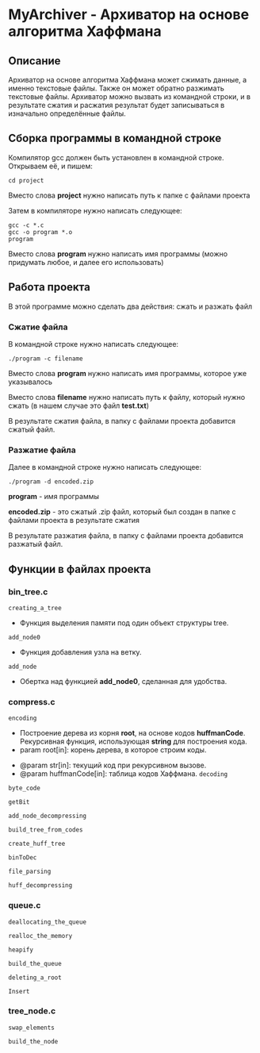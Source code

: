 # MyArchiver - Архиватор на основе алгоритма Хаффмана
## Описание
Архиватор на основе алгоритма Хаффмана может сжимать данные, а именно текстовые файлы. Также он может обратно разжимать текстовые файлы. Архиватор можно вызвать из командной строки, и в результате сжатия и расжатия результат будет записываться в изначально определённые файлы.
## Сборка программы в командной строке
Компилятор gcc должен быть установлен в командной строке. Открываем её, и пишем:
```
cd project
```
Вместо слова **project** нужно написать путь к папке с файлами проекта

Затем в компиляторе нужно написать следующее:
```
gcc -c *.c
gcc -o program *.o
program
```
Вместо слова **program** нужно написать имя программы (можно придумать любое, и далее его использовать)
## Работа проекта
В этой программе можно сделать два действия: сжать и разжать файл
### Сжатие файла
В командной строке нужно написать следующее:
```
./program -c filename
```
Вместо слова **program** нужно написать имя программы, которое уже указывалось

Вместо слова **filename** нужно написать путь к файлу, который нужно сжать (в нашем случае это файл **test.txt**)


В результате сжатия файла, в папку с файлами проекта добавится сжатый файл.

### Разжатие файла
Далее в командной строке нужно написать следующее:
```
./program -d encoded.zip
```
**program** - имя программы

**encoded.zip** - это сжатый .zip файл, который был создан в папке с файлами проекта в результате сжатия


В результате разжатия файла, в папку с файлами проекта добавится разжатый файл.

## Функции в файлах проекта
### bin_tree.c
`creating_a_tree` 
- Функция выделения памяти под один объект структуры tree.

`add_node0`
- Функция добавления узла на ветку.

`add_node`
- Обертка над функцией **add_node0**, сделанная для удобства.
### compress.c
`encoding`
- Построение дерева из корня **root**, на основе кодов **huffmanCode**. Рекурсивная функция, использующая **string** для построения кода.
- param root[in]: корень дерева, в которое строим коды.
 * @param str[in]: текущий код при рекурсивном вызове.
 * @param huffmanCode[in]: таблица кодов Хаффмана.
`decoding`

`byte_code`

`getBit`

`add_node_decompressing`

`build_tree_from_codes`

`create_huff_tree`

`binToDec`

`file_parsing`

`huff_decompressing`

### queue.c
`deallocating_the_queue`

`realloc_the_memory`

`heapify`

`build_the_queue`

`deleting_a_root`

`Insert`

### tree_node.c
`swap_elements`

`build_the_node`
